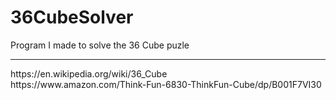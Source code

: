 # 36CubeSolver
Program I made to solve the 36 Cube puzle
<hr/>
https://en.wikipedia.org/wiki/36_Cube
<br/>
https://www.amazon.com/Think-Fun-6830-ThinkFun-Cube/dp/B001F7VI30

